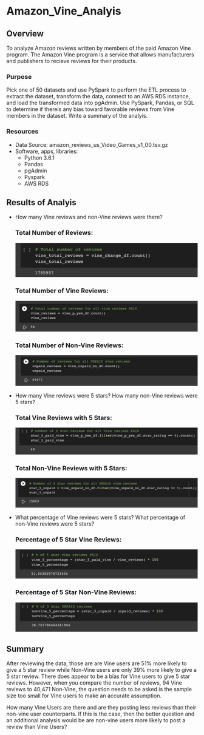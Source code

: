 # Amazon_Vine_Analyis

## Overview
To analyze Amazon reviews written by members of the paid Amazon Vine program.  The Amazon Vine program is a service that allows manufacturers and publishers to recieve reviews for their products.
### Purpose
Pick one of 50 datasets and use PySpark to perform the ETL process to extract the dataset, transform the data, connect to an AWS RDS instance, and load the transformed data into pgAdmin.  Use PySpark, Pandas, or SQL to determine if thereis any bias toward favorable reviews from Vine members in the dataset.  Write a summary of the analyis.
### Resources
- Data Source: amazon_reviews_us_Video_Games_v1_00.tsv.gz
- Software, apps, libraries:
  - Python 3.6.1
  - Pandas
  - pgAdmin
  - Pyspark
  - AWS RDS

## Results of Analyis
  - How many Vine reviews and non-Vine reviews were there?
    ### Total Number of Reviews:
    ![](Resources/Total_Reviews.png) 
    
    ### Total Number of Vine Reviews:
    ![](Resources/Total_Vine_Reviews.png)
 
 
    ### Total Number of Non-Vine Reviews:
    ![](Resources/Total_Non-Vine.png)
  
  - How many Vine reviews were 5 stars?  How many non-Vine reviews were 5 stars?
    ### Total Vine Reviews with 5 Stars:
    ![](Resources/Total_Vine_5stars.png)
    ### Total Non-Vine Reviews with 5 Stars:
    ![](Resources/5_Stars-Non-Vine.png)
  - What percentage of Vine reviews were 5 stars?  What percentage of non-Vine reviews were 5 stars?
    ### Percentage of 5 Star Vine Reviews:
    ![](Resources/Percentage_5starts_Paid.png)
    ### Percentage of 5 Star Non-Vine Reviews:
    ![](Resources/percentage_Non-Paid.png)

## Summary
After reviewing the data, those are are Vine users are 51% more likely to give a 5 star review while Non-Vine users are only 39% more likely to give a 5 star review.  There does appear to be a bias for Vine users to give 5 star reviews.  However, when you compare the number of reviews, 94 Vine reviews to 40,471 Non-Vine, the question needs to be asked is the sample size too small for Vine users to make an accurate assumption.   

How many Vine Users are there and are they posting less reviews than their non-vine user counterparts.  If this is the case, then the better question and an additional analysis would be are non-vine users more likely to post a review than Vine Users?  
    

